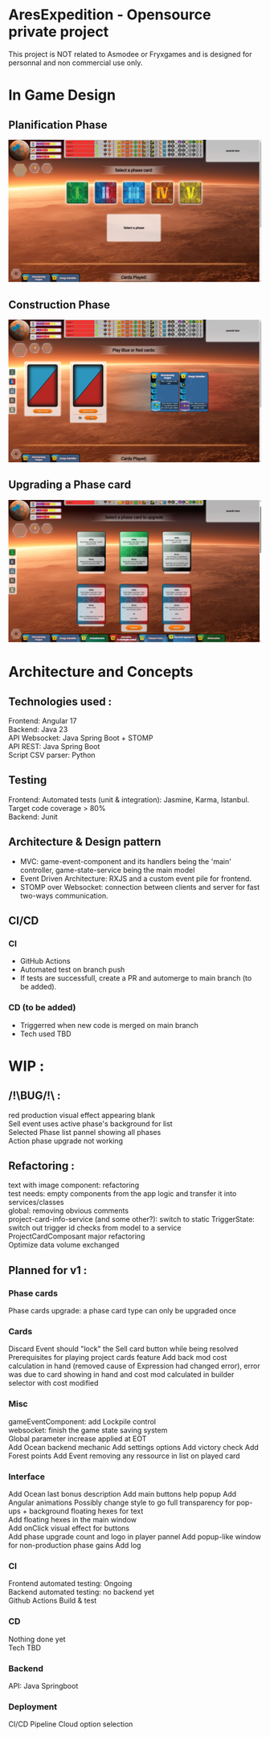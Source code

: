 # AresExpedition - Opensource private project  
This project is NOT related to Asmodee or Fryxgames and is designed for personnal and non commercial use only.

# In Game Design
## Planification Phase
![image](https://github.com/Mylaana/AresExpedition/blob/main/ressources/images/fullscreen_planification_2.png)
## Construction Phase
![image](https://github.com/Mylaana/AresExpedition/blob/main/ressources/images/fullscreen_construction_2.png)
## Upgrading a Phase card
![image](https://github.com/Mylaana/AresExpedition/blob/main/ressources/images/fullscreen_phase_upgrade.png)

# Architecture and Concepts
## Technologies used :
Frontend: Angular 17   
Backend: Java 23   
API Websocket: Java Spring Boot + STOMP   
API REST: Java Spring Boot   
Script CSV parser: Python   

## Testing
Frontend: Automated tests (unit & integration): Jasmine, Karma, Istanbul. Target code coverage > 80%   
Backend: Junit   

## Architecture & Design pattern
- MVC: game-event-component and its handlers being the 'main' controller, game-state-service being the main model   
- Event Driven Architecture: RXJS and a custom event pile for frontend.   
- STOMP over Websocket: connection between clients and server for fast two-ways communication.   

## CI/CD
### CI
- GitHub Actions  
- Automated test on branch push
- If tests are successfull, create a PR and automerge to main branch (to be added).

### CD (to be added)
- Triggerred when new code is merged on main branch
- Tech used TBD

# WIP : 
## /!\BUG/!\ :
red production visual effect appearing blank   
Sell event uses active phase's background for list   
Selected Phase list pannel showing all phases   
Action phase upgrade not working   

## Refactoring :
text with image component: refactoring   
test needs: empty components from the app logic and transfer it into services/classes   
global: removing obvious comments   
project-card-info-service (and some other?): switch to static
TriggerState: switch out trigger id checks from model to a service   
ProjectCardComposant major refactoring   
Optimize data volume exchanged   

## Planned for v1 :
### Phase cards
Phase cards upgrade: a phase card type can only be upgraded once   

### Cards
Discard Event should "lock" the Sell card button while being resolved  
Prerequisites for playing project cards feature
Add back mod cost calculation in hand (removed cause of Expression had changed error), error was due to card showing in hand and cost mod calculated in builder selector with cost modified

### Misc
gameEventComponent: add Lockpile control   
websocket: finish the game state saving system   
Global parameter increase applied at EOT  
Add Ocean backend mechanic
Add settings options
Add victory check
Add Forest points
Add Event removing any ressource in list on played card

### Interface
Add Ocean last bonus description
Add main buttons help popup
Add Angular animations
Possibly change style to go full transparency for pop-ups + background floating hexes for text   
Add floating hexes in the main window   
Add onClick visual effect for buttons   
Add phase upgrade count and logo in player pannel
Add popup-like window for non-production phase gains
Add log

### CI
Frontend automated testing: Ongoing  
Backend automated testing: no backend yet  
Github Actions Build & test

### CD
Nothing done yet  
Tech TBD  

### Backend
API: Java Springboot  

### Deployment
CI/CD Pipeline
Cloud option selection
